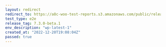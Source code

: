 ```yaml
---
layout: redirect
redirect_to: https://a8c-woo-test-reports.s3.amazonaws.com/public/release/7.3.0-beta.1/wp-latest-1/e2e/index.html
test_type: e2e
release_tag: 7.3.0-beta.1
env_description: "wp-latest-1"
created_at: "2022-12-20T19:08:04Z"
passed: true
---
```

